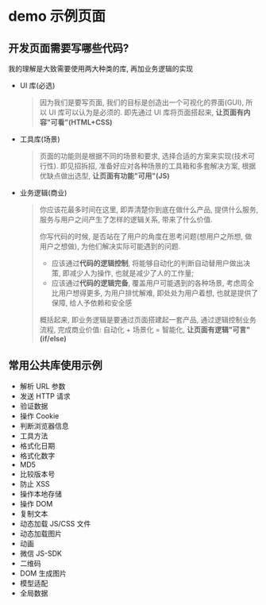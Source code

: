 # demo 示例页面

## 开发页面需要写哪些代码?

我的理解是大致需要使用两大种类的库, 再加业务逻辑的实现
* UI 库(必选)

  > 因为我们是要写页面, 我们的目标是创造出一个可视化的界面(GUI), 所以 UI 库可以认为是必须的. 即先通过 UI 库将页面搭起来, **让页面有内容"可看"(HTML+CSS)**
* 工具库(场景)

  > 页面的功能则是根据不同的场景和要求, 选择合适的方案来实现(技术可行性). 即见招拆招, 准备好应对各种场景的工具箱和多套解决方案, 根据优缺点做出选型, **让页面有功能"可用"(JS)**
* 业务逻辑(商业)

  > 你应该花最多时间在这里, 即弄清楚你到底在做什么产品, 提供什么服务, 服务与用户之间产生了怎样的逻辑关系, 带来了什么价值.
  >
  > 你写代码的时候, 是否站在了用户的角度在思考问题(想用户之所想, 做用户之想做), 为他们解决实际可能遇到的问题.
  > * 应该通过**代码的逻辑控制**, 将能够自动化的判断自动替用户做出决策, 即减少人为操作, 也就是减少了人的工作量;
  > * 应该通过**代码的逻辑完备**, 覆盖用户可能遇到的各种场景, 考虑周全比用户想得更多, 为用户排忧解难, 即处处为用户着想, 也就是提供了保障, 给人予依赖和安全感
  >
  > 概括起来, 即业务逻辑是要通过页面搭建起一套产品, 通过逻辑控制业务流程, 完成商业价值: 自动化 + 场景化 = 智能化, **让页面有逻辑"可言"(if/else)**

## 常用公共库使用示例

* 解析 URL 参数
* 发送 HTTP 请求
* 验证数据
* 操作 Cookie
* 判断浏览器信息
* 工具方法
* 格式化日期
* 格式化数字
* MD5
* 比较版本号
* 防止 XSS
* 操作本地存储
* 操作 DOM
* 复制文本
* 动态加载 JS/CSS 文件
* 动态加载图片
* 动画
* 微信 JS-SDK
* 二维码
* DOM 生成图片
* 模型适配
* 全局数据